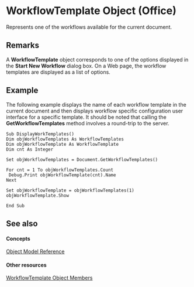 
# WorkflowTemplate Object (Office)

Represents one of the workflows available for the current document.


## Remarks

A  **WorkflowTemplate** object corresponds to one of the options displayed in the **Start New Workflow** dialog box. On a Web page, the workflow templates are displayed as a list of options.


## Example

The following example displays the name of each workflow template in the current document and then displays workflow specific configuration user interface for a specific template. It should be noted that calling the  **GetWorkflowTemplates** method involves a round-trip to the server.


```
Sub DisplayWorkTemplates() 
Dim objWorkflowTemplates As WorkflowTemplates 
Dim objWorkflowTemplate As WorkflowTemplate 
Dim cnt As Integer 
 
Set objWorkflowTemplates = Document.GetWorkflowTemplates() 
 
For cnt = 1 To objWorkflowTemplates.Count 
 Debug.Print objWorkflowTemplate(cnt).Name 
Next 
 
Set objWorkflowTemplate = objWorkflowTemplates(1) 
objWorkflowTemplate.Show 
 
End Sub 

```


## See also


#### Concepts


[Object Model Reference](499c789a-aba2-0fad-649a-0ea964cd3b5e.md)
#### Other resources


[WorkflowTemplate Object Members](c891ed9a-87bd-242b-1a6b-012ab1406a1c.md)